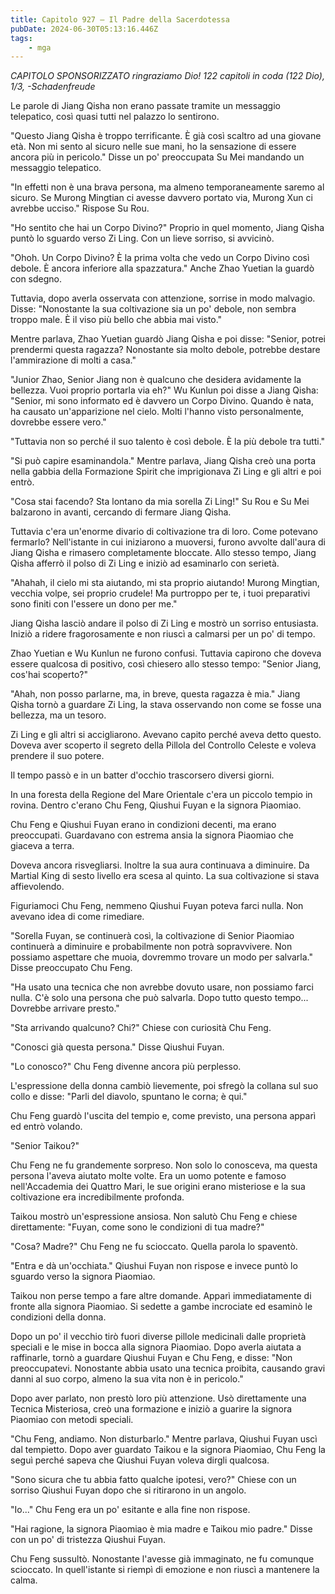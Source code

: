 ```yaml
---
title: Capitolo 927 – Il Padre della Sacerdotessa
pubDate: 2024-06-30T05:13:16.446Z
tags:
    - mga
---
```



<em>CAPITOLO SPONSORIZZATO ringraziamo Dio!
122 capitoli in coda (122 Dio), 1/3,
-Schadenfreude</em>


Le parole di Jiang Qisha non erano passate tramite un messaggio telepatico, così quasi tutti nel palazzo lo sentirono.


"Questo Jiang Qisha è troppo terrificante. È già così scaltro ad una giovane età. Non mi sento al sicuro nelle sue mani, ho la sensazione di essere ancora più in pericolo." Disse un po' preoccupata Su Mei mandando un messaggio telepatico.


"In effetti non è una brava persona, ma almeno temporaneamente saremo al sicuro. Se Murong Mingtian ci avesse davvero portato via, Murong Xun ci avrebbe ucciso." Rispose Su Rou.


"Ho sentito che hai un Corpo Divino?" Proprio in quel momento, Jiang Qisha puntò lo sguardo verso Zi Ling. Con un lieve sorriso, si avvicinò.


"Ohoh. Un Corpo Divino? È la prima volta che vedo un Corpo Divino così debole. È ancora inferiore alla spazzatura." Anche Zhao Yuetian la guardò con sdegno.


Tuttavia, dopo averla osservata con attenzione, sorrise in modo malvagio. Disse: "Nonostante la sua coltivazione sia un po' debole, non sembra troppo male. È il viso più bello che abbia mai visto."


Mentre parlava, Zhao Yuetian guardò Jiang Qisha e poi disse: "Senior, potrei prendermi questa ragazza? Nonostante sia molto debole, potrebbe destare l'ammirazione di molti a casa."


"Junior Zhao, Senior Jiang non è qualcuno che desidera avidamente la bellezza. Vuoi proprio portarla via eh?" Wu Kunlun poi disse a Jiang Qisha: "Senior, mi sono informato ed è davvero un Corpo Divino. Quando è nata, ha causato un'apparizione nel cielo. Molti l'hanno visto personalmente, dovrebbe essere vero."


"Tuttavia non so perché il suo talento è così debole. È la più debole tra tutti."


"Si può capire esaminandola." Mentre parlava, Jiang Qisha creò una porta nella gabbia della Formazione Spirit che imprigionava Zi Ling e gli altri e poi entrò.


"Cosa stai facendo? Sta lontano da mia sorella Zi Ling!" Su Rou e Su Mei balzarono in avanti, cercando di fermare Jiang Qisha.


Tuttavia c'era un'enorme divario di coltivazione tra di loro. Come potevano fermarlo? Nell'istante in cui iniziarono a muoversi, furono avvolte dall'aura di Jiang Qisha e rimasero completamente bloccate. Allo stesso tempo, Jiang Qisha afferrò il polso di Zi Ling e iniziò ad esaminarlo con serietà.


"Ahahah, il cielo mi sta aiutando, mi sta proprio aiutando! Murong Mingtian, vecchia volpe, sei proprio crudele! Ma purtroppo per te, i tuoi preparativi sono finiti con l'essere un dono per me."


Jiang Qisha lasciò andare il polso di Zi Ling e mostrò un sorriso entusiasta. Iniziò a ridere fragorosamente e non riuscì a calmarsi per un po' di tempo.


Zhao Yuetian e Wu Kunlun ne furono confusi. Tuttavia capirono che doveva essere qualcosa di positivo, così chiesero allo stesso tempo: "Senior Jiang, cos'hai scoperto?"


"Ahah, non posso parlarne, ma, in breve, questa ragazza è mia." Jiang Qisha tornò a guardare Zi Ling, la stava osservando non come se fosse una bellezza, ma un tesoro.


Zi Ling e gli altri si accigliarono. Avevano capito perché aveva detto questo. Doveva aver scoperto il segreto della Pillola del Controllo Celeste e voleva prendere il suo potere.


Il tempo passò e in un batter d'occhio trascorsero diversi giorni.


In una foresta della Regione del Mare Orientale c'era un piccolo tempio in rovina. Dentro c'erano Chu Feng, Qiushui Fuyan e la signora Piaomiao.


Chu Feng e Qiushui Fuyan erano in condizioni decenti, ma erano preoccupati. Guardavano con estrema ansia la signora Piaomiao che giaceva a terra.


Doveva ancora risvegliarsi. Inoltre la sua aura continuava a diminuire. Da Martial King di sesto livello era scesa al quinto. La sua coltivazione si stava affievolendo.


Figuriamoci Chu Feng, nemmeno Qiushui Fuyan poteva farci nulla. Non avevano idea di come rimediare.


"Sorella Fuyan, se continuerà così, la coltivazione di Senior Piaomiao continuerà a diminuire e probabilmente non potrà sopravvivere. Non possiamo aspettare che muoia, dovremmo trovare un modo per salvarla." Disse preoccupato Chu Feng.


"Ha usato una tecnica che non avrebbe dovuto usare, non possiamo farci nulla. C'è solo una persona che può salvarla. Dopo tutto questo tempo... Dovrebbe arrivare presto."


"Sta arrivando qualcuno? Chi?" Chiese con curiosità Chu Feng.


"Conosci già questa persona." Disse Qiushui Fuyan.


"Lo conosco?" Chu Feng divenne ancora più perplesso.


L'espressione della donna cambiò lievemente, poi sfregò la collana sul suo collo e disse: "Parli del diavolo, spuntano le corna; è qui."


Chu Feng guardò l'uscita del tempio e, come previsto, una persona apparì ed entrò volando.


"Senior Taikou?"


Chu Feng ne fu grandemente sorpreso. Non solo lo conosceva, ma questa persona l'aveva aiutato molte volte. Era un uomo potente e famoso nell'Accademia dei Quattro Mari, le sue origini erano misteriose e la sua coltivazione era incredibilmente profonda.


Taikou mostrò un'espressione ansiosa. Non salutò Chu Feng e chiese direttamente: "Fuyan, come sono le condizioni di tua madre?"


"Cosa? Madre?" Chu Feng ne fu scioccato. Quella parola lo spaventò.


"Entra e dà un'occhiata." Qiushui Fuyan non rispose e invece puntò lo sguardo verso la signora Piaomiao.


Taikou non perse tempo a fare altre domande. Apparì immediatamente di fronte alla signora Piaomiao. Si sedette a gambe incrociate ed esaminò le condizioni della donna.


Dopo un po' il vecchio tirò fuori diverse pillole medicinali dalle proprietà speciali e le mise in bocca alla signora Piaomiao. Dopo averla aiutata a raffinarle, tornò a guardare Qiushui Fuyan e Chu Feng, e disse: "Non preoccupatevi. Nonostante abbia usato una tecnica proibita, causando gravi danni al suo corpo, almeno la sua vita non è in pericolo."


Dopo aver parlato, non prestò loro più attenzione. Usò direttamente una Tecnica Misteriosa, creò una formazione e iniziò a guarire la signora Piaomiao con metodi speciali.


"Chu Feng, andiamo. Non disturbarlo." Mentre parlava, Qiushui Fuyan uscì dal tempietto. Dopo aver guardato Taikou e la signora Piaomiao, Chu Feng la seguì perché sapeva che Qiushui Fuyan voleva dirgli qualcosa.


"Sono sicura che tu abbia fatto qualche ipotesi, vero?" Chiese con un sorriso Qiushui Fuyan dopo che si ritirarono in un angolo.


"Io..." Chu Feng era un po' esitante e alla fine non rispose.


"Hai ragione, la signora Piaomiao è mia madre e Taikou mio padre." Disse con un po' di tristezza Qiushui Fuyan.


Chu Feng sussultò. Nonostante l'avesse già immaginato, ne fu comunque scioccato. In quell'istante si riempì di emozione e non riuscì a mantenere la calma.
                                


                                



